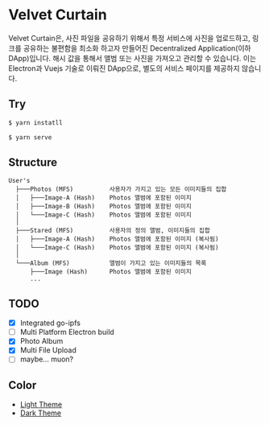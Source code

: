 # Velvet Curtain

Velvet Curtain은, 사진 파일을 공유하기 위해서 특정 서비스에 사진을 업로드하고, 링크를 공유하는 불편함을 최소화 하고자 만들어진 Decentralized Application(이하 DApp)입니다. 해시 값을 통해서 앨범 또는 사진을 가져오고 관리할 수 있습니다. 이는 Electron과 Vuejs 기술로 이뤄진 DApp으로, 별도의 서비스 페이지를 제공하지 않습니다.

## Try
```sh
$ yarn instatll

$ yarn serve
```

## Structure
```
User's
  ├───Photos (MFS)          사용자가 가지고 있는 모든 이미지들의 집합
  │   ├───Image-A (Hash)    Photos 앨범에 포함된 이미지
  │   ├───Image-B (Hash)    Photos 앨범에 포함된 이미지
  │   └───Image-C (Hash)    Photos 앨범에 포함된 이미지
  │
  ├───Stared (MFS)          사용자의 정의 앨범, 이미지들의 집합
  │   ├───Image-A (Hash)    Photos 앨범에 포함된 이미지 (복사됨)
  │   └───Image-C (Hash)    Photos 앨범에 포함된 이미지 (복사됨)
  │
  └───Album (MFS)           앨범이 가지고 있는 이미지들의 목록
      ├───Image (Hash)      Photos 앨범에 포함된 이미지
      ...
```

## TODO
 - [x] Integrated go-ipfs
 - [ ] Multi Platform Electron build
 - [x] Photo Album
 - [x] Multi File Upload
 - [ ] maybe... muon?

## Color
  * [Light Theme](https://colorhunt.co/palette/112572)
  * [Dark Theme](https://colorhunt.co/palette/114174)
